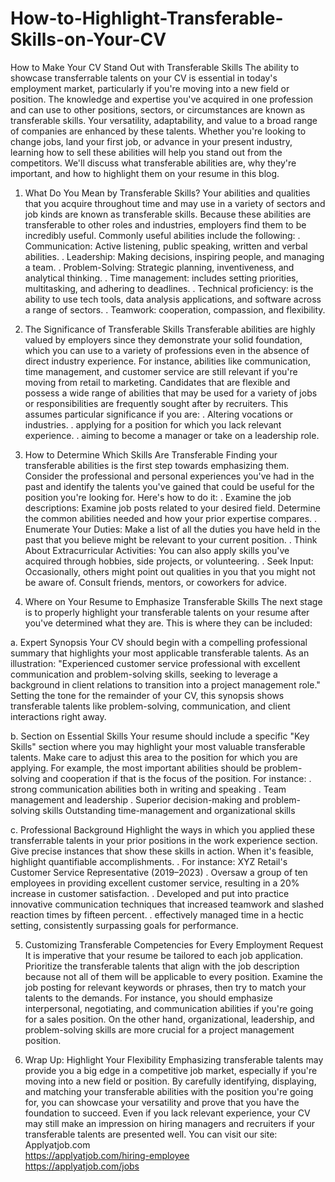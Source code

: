 # How-to-Highlight-Transferable-Skills-on-Your-CV
How to Make Your CV Stand Out with Transferable Skills
The ability to showcase transferrable talents on your CV is essential in today's employment market, particularly if you're moving into a new field or position. The knowledge and expertise you've acquired in one profession and can use to other positions, sectors, or circumstances are known as transferable skills. Your versatility, adaptability, and value to a broad range of companies are enhanced by these talents. Whether you're looking to change jobs, land your first job, or advance in your present industry, learning how to sell these abilities will help you stand out from the competitors. We'll discuss what transferable abilities are, why they're important, and how to highlight them on your resume in this blog.

1. What Do You Mean by Transferable Skills?
Your abilities and qualities that you acquire throughout time and may use in a variety of sectors and job kinds are known as transferable skills. Because these abilities are transferable to other roles and industries, employers find them to be incredibly useful.
Commonly useful abilities include the following:
. Communication: Active listening, public speaking, written and verbal abilities.
. Leadership: Making decisions, inspiring people, and managing a team.
. Problem-Solving: Strategic planning, inventiveness, and analytical thinking.
. Time management: includes setting priorities, multitasking, and adhering to deadlines.
. Technical proficiency: is the ability to use tech tools, data analysis applications, and software across a range of sectors.
. Teamwork: cooperation, compassion, and flexibility.

2. The Significance of Transferable Skills
Transferable abilities are highly valued by employers since they demonstrate your solid foundation, which you can use to a variety of professions even in the absence of direct industry experience. For instance, abilities like communication, time management, and customer service are still relevant if you're moving from retail to marketing.
Candidates that are flexible and possess a wide range of abilities that may be used for a variety of jobs or responsibilities are frequently sought after by recruiters. 
This assumes particular significance if you are:
. Altering vocations or industries.
. applying for a position for which you lack relevant experience.
. aiming to become a manager or take on a leadership role.

3. How to Determine Which Skills Are Transferable
Finding your transferable abilities is the first step towards emphasizing them. Consider the professional and personal experiences you've had in the past and identify the talents you've gained that could be useful for the position you're looking for. 
Here's how to do it:
. Examine the job descriptions: Examine job posts related to your desired field. Determine the common abilities needed and how your prior expertise compares.
. Enumerate Your Duties: Make a list of all the duties you have held in the past that you believe might be relevant to your current position.
. Think About Extracurricular Activities: You can also apply skills you've acquired through hobbies, side projects, or volunteering.
. Seek Input: Occasionally, others might point out qualities in you that you might not be aware of. Consult friends, mentors, or coworkers for advice.

4. Where on Your Resume to Emphasize Transferable Skills
The next stage is to properly highlight your transferable talents on your resume after you've determined what they are. This is where they can be included:

a. Expert Synopsis
Your CV should begin with a compelling professional summary that highlights your most applicable transferable talents. As an illustration:
"Experienced customer service professional with excellent communication and problem-solving skills, seeking to leverage a background in client relations to transition into a project management role."
Setting the tone for the remainder of your CV, this synopsis shows transferable talents like problem-solving, communication, and client interactions right away.

b. Section on Essential Skills
Your resume should include a specific "Key Skills" section where you may highlight your most valuable transferable talents. Make care to adjust this area to the position for which you are applying. For example, the most important abilities should be problem-solving and cooperation if that is the focus of the position.
For instance:
. strong communication abilities both in writing and speaking
. Team management and leadership
. Superior decision-making and problem-solving skills Outstanding time-management and organizational skills

c. Professional Background
Highlight the ways in which you applied these transferrable talents in your prior positions in the work experience section. Give precise instances that show these skills in action. When it's feasible, highlight quantifiable accomplishments.
. For instance: XYZ Retail's Customer Service Representative (2019–2023)
. Oversaw a group of ten employees in providing excellent customer service, resulting in a 20% increase in customer satisfaction.
. Developed and put into practice innovative communication techniques that increased teamwork and slashed reaction times by fifteen percent.
. effectively managed time in a hectic setting, consistently surpassing goals for performance.

5. Customizing Transferable Competencies for Every Employment Request
It is imperative that your resume be tailored to each job application. Prioritize the transferable talents that align with the job description because not all of them will be applicable to every position. Examine the job posting for relevant keywords or phrases, then try to match your talents to the demands.
For instance, you should emphasize interpersonal, negotiating, and communication abilities if you're going for a sales position. On the other hand, organizational, leadership, and problem-solving skills are more crucial for a project management position.

6. Wrap Up: Highlight Your Flexibility
Emphasizing transferable talents may provide you a big edge in a competitive job market, especially if you're moving into a new field or position. By carefully identifying, displaying, and matching your transferable abilities with the position you're going for, you can showcase your versatility and prove that you have the foundation to succeed. Even if you lack relevant experience, your CV may still make an impression on hiring managers and recruiters if your transferable talents are presented well.
You can visit our site: Applyatjob.com<br>
 https://applyatjob.com/hiring-employee<br>
https://applyatjob.com/jobs
